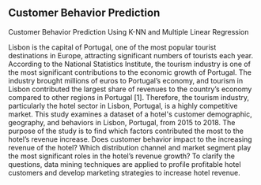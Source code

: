 ## Customer Behavior Prediction
Customer Behavior Prediction Using K-NN and Multiple Linear Regression 

Lisbon is the capital of Portugal, one of the most popular tourist destinations in Europe, attracting significant numbers of tourists each year. According to the National Statistics Institute, the tourism industry is one of the most significant contributions to the economic growth of Portugal. The industry brought millions of euros to Portugal’s economy, and tourism in Lisbon contributed the largest share of revenues to the country’s economy compared to other regions in Portugal [1]. Therefore, the tourism industry, particularly the hotel sector in Lisbon, Portugal, is a highly competitive market.
This study examines a dataset of a hotel's customer demographic, geography, and behaviors in Lisbon, Portugal, from 2015 to 2018. The purpose of the study is to find which factors contributed the most to the hotel’s revenue increase. Does customer behavior impact to the increasing revenue of the hotel? Which distribution channel and market segment play the most significant roles in the hotel’s revenue growth? To clarify the questions, data mining techniques are applied to profile profitable hotel customers and develop marketing strategies to increase hotel revenue.
